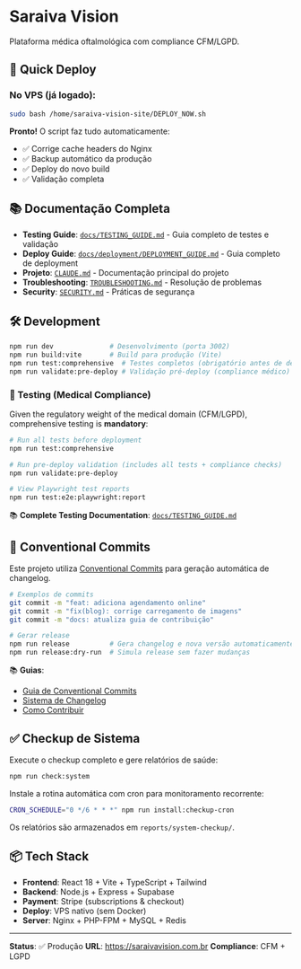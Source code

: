 # Saraiva Vision

Plataforma médica oftalmológica com compliance CFM/LGPD.

## 🚀 Quick Deploy

### No VPS (já logado):

```bash
sudo bash /home/saraiva-vision-site/DEPLOY_NOW.sh
```

**Pronto!** O script faz tudo automaticamente:
- ✅ Corrige cache headers do Nginx
- ✅ Backup automático da produção
- ✅ Deploy do novo build
- ✅ Validação completa

## 📚 Documentação Completa

- **Testing Guide**: [`docs/TESTING_GUIDE.md`](./docs/TESTING_GUIDE.md) - Guia completo de testes e validação
- **Deploy Guide**: [`docs/deployment/DEPLOYMENT_GUIDE.md`](./docs/deployment/DEPLOYMENT_GUIDE.md) - Guia completo de deployment
- **Projeto**: [`CLAUDE.md`](./CLAUDE.md) - Documentação principal do projeto
- **Troubleshooting**: [`TROUBLESHOOTING.md`](./TROUBLESHOOTING.md) - Resolução de problemas
- **Security**: [`SECURITY.md`](./SECURITY.md) - Práticas de segurança

## 🛠️ Development

```bash
npm run dev              # Desenvolvimento (porta 3002)
npm run build:vite       # Build para produção (Vite)
npm run test:comprehensive  # Testes completos (obrigatório antes de deploy)
npm run validate:pre-deploy # Validação pré-deploy (compliance médico)
```

### 🧪 Testing (Medical Compliance)

Given the regulatory weight of the medical domain (CFM/LGPD), comprehensive testing is **mandatory**:

```bash
# Run all tests before deployment
npm run test:comprehensive

# Run pre-deploy validation (includes all tests + compliance checks)
npm run validate:pre-deploy

# View Playwright test reports
npm run test:e2e:playwright:report
```

📚 **Complete Testing Documentation**: [`docs/TESTING_GUIDE.md`](./docs/TESTING_GUIDE.md)

## 📝 Conventional Commits

Este projeto utiliza [Conventional Commits](https://www.conventionalcommits.org/) para geração automática de changelog.

```bash
# Exemplos de commits
git commit -m "feat: adiciona agendamento online"
git commit -m "fix(blog): corrige carregamento de imagens"
git commit -m "docs: atualiza guia de contribuição"

# Gerar release
npm run release          # Gera changelog e nova versão automaticamente
npm run release:dry-run  # Simula release sem fazer mudanças
```

📚 **Guias**:
- [Guia de Conventional Commits](docs/CONVENTIONAL_COMMITS_GUIDE.md)
- [Sistema de Changelog](docs/CHANGELOG_AUTOMATION.md)
- [Como Contribuir](CONTRIBUTING.md)

## ✅ Checkup de Sistema

Execute o checkup completo e gere relatórios de saúde:

```bash
npm run check:system
```

Instale a rotina automática com cron para monitoramento recorrente:

```bash
CRON_SCHEDULE="0 */6 * * *" npm run install:checkup-cron
```

Os relatórios são armazenados em `reports/system-checkup/`.

## 📦 Tech Stack

- **Frontend**: React 18 + Vite + TypeScript + Tailwind
- **Backend**: Node.js + Express + Supabase
- **Payment**: Stripe (subscriptions & checkout)
- **Deploy**: VPS nativo (sem Docker)
- **Server**: Nginx + PHP-FPM + MySQL + Redis

---

**Status**: ✅ Produção
**URL**: https://saraivavision.com.br
**Compliance**: CFM + LGPD
